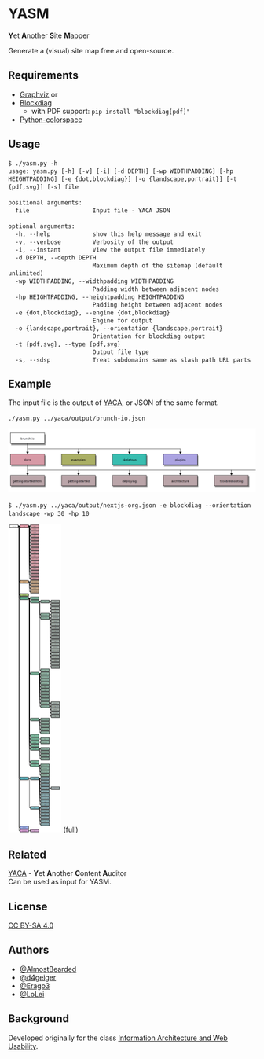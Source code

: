 # YASM
**Y**et **A**nother **S**ite **M**apper

Generate a (visual) site map free and open-source.

## Requirements
* [Graphviz](https://graphviz.readthedocs.io) or
* [Blockdiag](http://blockdiag.com/en/blockdiag/introduction.html)
  * with PDF support: `pip install "blockdiag[pdf]"`
* [Python-colorspace](https://python-colorspace.readthedocs.io)

## Usage
```
$ ./yasm.py -h
usage: yasm.py [-h] [-v] [-i] [-d DEPTH] [-wp WIDTHPADDING] [-hp HEIGHTPADDING] [-e {dot,blockdiag}] [-o {landscape,portrait}] [-t {pdf,svg}] [-s] file

positional arguments:
  file                  Input file - YACA JSON

optional arguments:
  -h, --help            show this help message and exit
  -v, --verbose         Verbosity of the output
  -i, --instant         View the output file immediately
  -d DEPTH, --depth DEPTH
                        Maximum depth of the sitemap (default unlimited)
  -wp WIDTHPADDING, --widthpadding WIDTHPADDING
                        Padding width between adjacent nodes
  -hp HEIGHTPADDING, --heightpadding HEIGHTPADDING
                        Padding height between adjacent nodes
  -e {dot,blockdiag}, --engine {dot,blockdiag}
                        Engine for output
  -o {landscape,portrait}, --orientation {landscape,portrait}
                        Orientation for blockdiag output
  -t {pdf,svg}, --type {pdf,svg}
                        Output file type
  -s, --sdsp            Treat subdomains same as slash path URL parts
```

## Example
The input file is the output of [YACA](https://github.com/LoLei/YASM#related), or JSON of the same format.

`./yasm.py ../yaca/output/brunch-io.json`

![YASM brunch.io output](https://raw.githubusercontent.com/LoLei/YASM/master/images/brunch-io.png "YASM brunch.io output")

`$ ./yasm.py ../yaca/output/nextjs-org.json -e blockdiag --orientation landscape -wp 30 -hp 10`

![YASM nextjs.org output](https://raw.githubusercontent.com/LoLei/YASM/master/images/nextjs-org.png "YASM nextjs.org output")
([full](https://github.com/LoLei/YASM/blob/master/images/nextjs-org.svg))

## Related
[YACA](https://github.com/LoLei/yaca) - **Y**et **A**nother **C**ontent **A**uditor  
Can be used as input for YASM.

## License
[CC BY-SA 4.0](https://github.com/LoLei/YASM/blob/master/yasm/LICENSE)

## Authors
* [@AlmostBearded](https://github.com/AlmostBearded)
* [@d4geiger](https://github.com/d4geiger)
* [@Erago3](https://github.com/Erago3)
* [@LoLei](https://github.com/LoLei)

## Background
Developed originally for the class [Information Architecture and Web Usability](https://courses.isds.tugraz.at/iaweb/).
